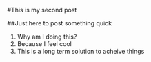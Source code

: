#This is my second post

##Just here to post something quick

1. Why am I doing this?
2. Because I feel cool
3. This is a long term solution to acheive things
